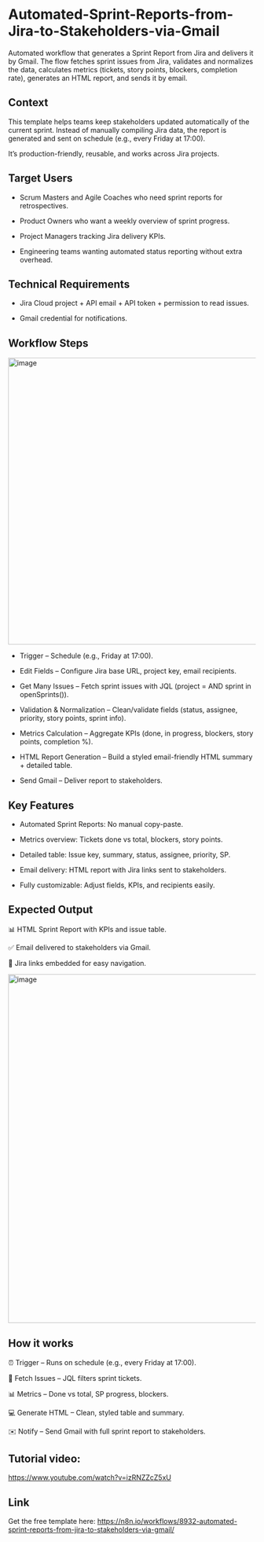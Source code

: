 # Automated-Sprint-Reports-from-Jira-to-Stakeholders-via-Gmail
Automated workflow that generates a Sprint Report from Jira and delivers it by Gmail.  The flow fetches sprint issues from Jira, validates and normalizes the data, calculates metrics (tickets, story points, blockers, completion rate), generates an HTML report, and sends it by email.

## Context
This template helps teams keep stakeholders updated automatically of the current sprint.
Instead of manually compiling Jira data, the report is generated and sent on schedule (e.g., every Friday at 17:00).

It’s production-friendly, reusable, and works across Jira projects.

## Target Users
- Scrum Masters and Agile Coaches who need sprint reports for retrospectives.

- Product Owners who want a weekly overview of sprint progress.

- Project Managers tracking Jira delivery KPIs.

- Engineering teams wanting automated status reporting without extra overhead.

## Technical Requirements
- Jira Cloud project + API email + API token + permission to read issues.

- Gmail credential for notifications.

## Workflow Steps
<img width="1496" height="584" alt="image" src="https://github.com/user-attachments/assets/e9846da5-dc95-48d0-affc-b5395007ab12" />


- Trigger – Schedule (e.g., Friday at 17:00).

- Edit Fields – Configure Jira base URL, project key, email recipients.

- Get Many Issues – Fetch sprint issues with JQL (project = <KEY> AND sprint in openSprints()).

- Validation & Normalization – Clean/validate fields (status, assignee, priority, story points, sprint info).

- Metrics Calculation – Aggregate KPIs (done, in progress, blockers, story points, completion %).

- HTML Report Generation – Build a styled email-friendly HTML summary + detailed table.

- Send Gmail – Deliver report to stakeholders.

## Key Features
- Automated Sprint Reports: No manual copy-paste.

- Metrics overview: Tickets done vs total, blockers, story points.

- Detailed table: Issue key, summary, status, assignee, priority, SP.

- Email delivery: HTML report with Jira links sent to stakeholders.

- Fully customizable: Adjust fields, KPIs, and recipients easily.

## Expected Output
📊 HTML Sprint Report with KPIs and issue table.

✅ Email delivered to stakeholders via Gmail.

🔗 Jira links embedded for easy navigation.


<img width="1486" height="710" alt="image" src="https://github.com/user-attachments/assets/6092b919-e78a-4ff2-826c-b2f12f447440" />

## How it works
⏰ Trigger – Runs on schedule (e.g., every Friday at 17:00).

🧾 Fetch Issues – JQL filters sprint tickets.

📊 Metrics – Done vs total, SP progress, blockers.

💻 Generate HTML – Clean, styled table and summary.

✉️ Notify – Send Gmail with full sprint report to stakeholders.

## Tutorial video:

https://www.youtube.com/watch?v=izRNZZcZ5xU

## Link
Get the free template here: https://n8n.io/workflows/8932-automated-sprint-reports-from-jira-to-stakeholders-via-gmail/ 
